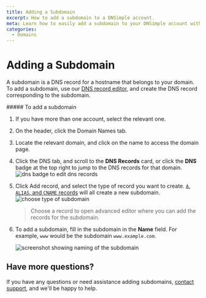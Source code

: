 ```yaml
---
title: Adding a Subdomain
excerpt: How to add a subdomain to a DNSimple account.
meta: Learn how to easily add a subdomain to your DNSimple account with our step-by-step guide, ensuring seamless management of your domain and online presence.
categories:
  - Domains
---
```


# Adding a Subdomain

A subdomain is a DNS record for a hostname that belongs to your domain. To add a subdomain, use our [DNS record editor](/articles/record-editor), and create the DNS record corresponding to the subdomain.

<div class="section-steps" markdown="1">
##### To add a subdomain

1. If you have more than one account, select the relevant one.
1. On the header, click the <label>Domain Names</label> tab.
1. Locate the relevant domain, and click on the name to access the domain page.
1. Click the <label>DNS</label> tab, and scroll to the **DNS Records** card, or click the **DNS** badge at the top right to jump to the DNS records for that domain.
   ![dns badge to edit dns records](/files/dns-badge.png)

1. Click <label>Add record</label>, and select the type of record you want to create. [`A`, `ALIAS`, and `CNAME` records](/articles/differences-between-a-cname-alias-url) will all create a new subdomain.
   ![choose type of subdomain](/files/subdomain-choose-type.png)

   > Choose a record to open advanced editor where you can add the records for the subdomain.

1. To add a subdomain, fill in the subdomain in the **Name** field. For example, `www` would be the subdomain `www.example.com`.

   ![screenshot showing naming of the subdomain](/files/naming-subdomain.png)

</div>

## Have more questions?

If you have any questions or need assistance adding subdomains, [contact support](https://dnsimple.com/feedback), and we'll be happy to help.
